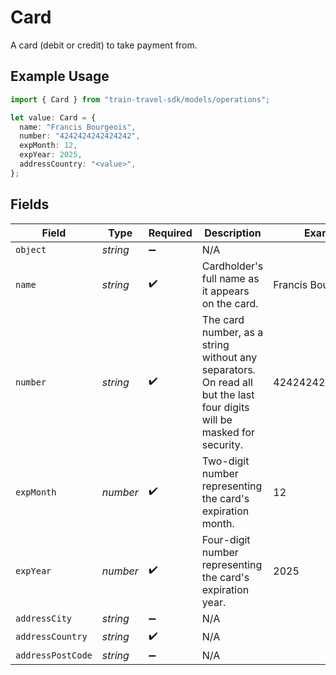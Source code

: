 # Card

A card (debit or credit) to take payment from.

## Example Usage

```typescript
import { Card } from "train-travel-sdk/models/operations";

let value: Card = {
  name: "Francis Bourgeois",
  number: "4242424242424242",
  expMonth: 12,
  expYear: 2025,
  addressCountry: "<value>",
};
```

## Fields

| Field                                                                                                                  | Type                                                                                                                   | Required                                                                                                               | Description                                                                                                            | Example                                                                                                                |
| ---------------------------------------------------------------------------------------------------------------------- | ---------------------------------------------------------------------------------------------------------------------- | ---------------------------------------------------------------------------------------------------------------------- | ---------------------------------------------------------------------------------------------------------------------- | ---------------------------------------------------------------------------------------------------------------------- |
| `object`                                                                                                               | *string*                                                                                                               | :heavy_minus_sign:                                                                                                     | N/A                                                                                                                    |                                                                                                                        |
| `name`                                                                                                                 | *string*                                                                                                               | :heavy_check_mark:                                                                                                     | Cardholder's full name as it appears on the card.                                                                      | Francis Bourgeois                                                                                                      |
| `number`                                                                                                               | *string*                                                                                                               | :heavy_check_mark:                                                                                                     | The card number, as a string without any separators. On read all but the last four digits will be masked for security. | 4242424242424242                                                                                                       |
| `expMonth`                                                                                                             | *number*                                                                                                               | :heavy_check_mark:                                                                                                     | Two-digit number representing the card's expiration month.                                                             | 12                                                                                                                     |
| `expYear`                                                                                                              | *number*                                                                                                               | :heavy_check_mark:                                                                                                     | Four-digit number representing the card's expiration year.                                                             | 2025                                                                                                                   |
| `addressCity`                                                                                                          | *string*                                                                                                               | :heavy_minus_sign:                                                                                                     | N/A                                                                                                                    |                                                                                                                        |
| `addressCountry`                                                                                                       | *string*                                                                                                               | :heavy_check_mark:                                                                                                     | N/A                                                                                                                    |                                                                                                                        |
| `addressPostCode`                                                                                                      | *string*                                                                                                               | :heavy_minus_sign:                                                                                                     | N/A                                                                                                                    |                                                                                                                        |